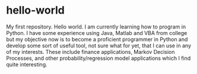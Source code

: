 # hello-world
My first repository.
Hello world. I am currently learning how to program in Python. I have some experience using Java, Matlab and VBA from college but my objective now is to become a proficient programmer in Python and develop some sort of useful tool, not sure what for yet, that I can use in any of my interests. These include finance applications, Markov Decision Processes, and other probability/regression model applications which I find quite interesting. 
